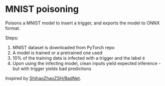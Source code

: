 # MNIST poisoning

Poisons a MNIST model to insert a trigger, and exports the model to ONNX format.

Steps:
1. MNIST dataset is downloaded from PyTorch repo
2. A model is trained or a pretrained one used
3. 10% of the training data is infected with a trigger and the label `0`
4. Upon using the infecting model, clean inputs yield expected inference - but with trigger yields bad predictions

Inspired by [ShihaoZhaoZSH/BadNet](https://github.com/ShihaoZhaoZSH/BadNet).